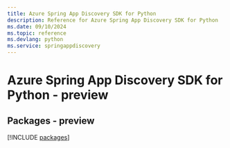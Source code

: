 ```yaml
---
title: Azure Spring App Discovery SDK for Python
description: Reference for Azure Spring App Discovery SDK for Python
ms.date: 09/10/2024
ms.topic: reference
ms.devlang: python
ms.service: springappdiscovery
---
```

# Azure Spring App Discovery SDK for Python - preview
## Packages - preview
[!INCLUDE [packages](spring-app-discovery-index.md)]
